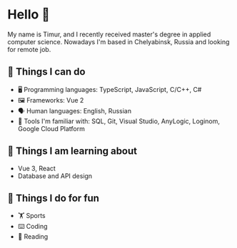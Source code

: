 # Hello 👋

My name is Timur, and I recently received master's degree in applied computer science. Nowadays I'm based in Chelyabinsk, Russia and looking for remote job.

## 🔧 Things I can do

- 🖥️ Programming languages: TypeScript, JavaScript, C/C++, C#
- 🖼️ Frameworks: Vue 2
- 🗣️ Human languages: English, Russian
- 🤹 Tools I'm familiar with: SQL, Git, Visual Studio, AnyLogic, Loginom, Google Cloud Platform

## 🌱 Things I am learning about

- Vue 3, React
- Database and API design

## 💪 Things I do for fun

- 🏋 Sports
- ⌨️ Coding
- 📖 Reading


<!--
**Vendigo74/Vendigo74** is a ✨ _special_ ✨ repository because its `README.md` (this file) appears on your GitHub profile.

Here are some ideas to get you started:

- 🔭 I’m currently working on ...
- 🌱 I’m currently learning ...
- 👯 I’m looking to collaborate on ...
- 🤔 I’m looking for help with ...
- 💬 Ask me about ...
- 📫 How to reach me: ...
- 😄 Pronouns: ...
- ⚡ Fun fact: ...
-->
